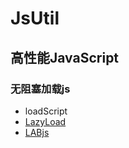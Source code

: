 # JsUtil
## 高性能JavaScript
### 无阻塞加载js
* loadScript
* [LazyLoad](https://github.com/rgrove/lazyload)
* [LABjs](https://github.com/getify/LABjs)